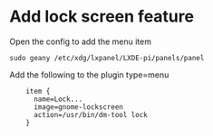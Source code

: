 # Add lock screen feature

Open the config to add the menu item
```
sudo geany /etc/xdg/lxpanel/LXDE-pi/panels/panel
```

Add the following to the plugin type=menu
```
    item {
      name=Lock...
      image=gnome-lockscreen
      action=/usr/bin/dm-tool lock
    }
```